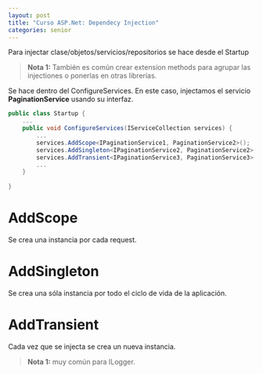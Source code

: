 ```yaml
---
layout: post
title: "Curso ASP.Net: Dependecy Injection"
categories: senior
---
```


Para injectar clase/objetos/servicios/repositorios se hace desde<!--more--> el Startup

> **Nota 1:** También es común crear extension methods para agrupar las injectiones o ponerlas en otras librerías.

Se hace dentro del ConfigureServices. En este caso, injectamos el servicio **PaginationService** usando su interfaz.
```csharp
public class Startup {
    ...
    public void ConfigureServices(IServiceCollection services) {
        ...
        services.AddScope<IPaginationService1, PaginationService2>();
        services.AddSingleton<IPaginationService2, PaginationService2>();
        services.AddTransient<IPaginationService3, PaginationService3>();
        ...
    }
    
}
```

# AddScope
Se crea una instancia por cada request.
# AddSingleton
Se crea una sóla instancia por todo el ciclo de vida de la aplicación.
# AddTransient
Cada vez que se injecta se crea un nueva instancia.
> **Nota 1:** muy común para ILogger.

